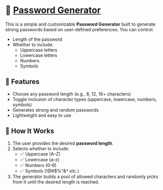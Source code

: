 # 🔐 [Password Generator](https://htmlpreview.github.io/?https://github.com/pushing-24-7/devops_project/blob/v2/index.html)

This is a simple and customizable **Password Generator** built to generate strong passwords based on user-defined preferences. You can control:

- Length of the password
- Whether to include:
  - Uppercase letters
  - Lowercase letters
  - Numbers
  - Symbols

## 🧠 Features

- Choose any password length (e.g., 8, 12, 16+ characters)
- Toggle inclusion of character types (uppercase, lowercase, numbers, symbols)
- Generates strong and random passwords
- Lightweight and easy to use

## 🚀 How It Works

1. The user provides the desired **password length**.
2. Selects whether to include:
   - ✅ Uppercase (A–Z)
   - ✅ Lowercase (a–z)
   - ✅ Numbers (0–9)
   - ✅ Symbols (!@#$%^&* etc.)
3. The generator builds a pool of allowed characters and randomly picks from it until the desired length is reached.
